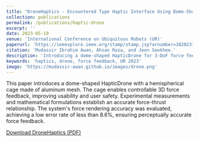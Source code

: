 ```yaml
---
title: "DroneHaptics - Encountered Type Haptic Interface Using Dome-Shaped Drone for 3-DoF Force Feedback"
collection: publications
permalink: /publications/haptic-drone
excerpt: ''
date: 2023-05-19
venue: 'International Conference on Ubiquitous Robots (UR)'
paperurl: 'https://ieeexplore.ieee.org/stamp/stamp.jsp?arnumber=10202318'
citation: 'Mudassir Ibrahim Awan, Ahsan Raza, and Jeon Seokhee.'
description: 'Introducing a dome-shaped HapticDrone for 3-DoF force feedback using a hemispherical aluminum mesh cage.'
keywords: 'haptics, drone, force feedback, UR 2023'
image: 'https://mudassir-awan.github.io/images/drone.png'
---
```


This paper introduces a dome-shaped HapticDrone with a hemispherical cage made of aluminum mesh. The cage enables controllable 3D force feedback, improving usability and user safety. Experimental measurements and mathematical formulations establish an accurate force-thrust relationship. The system's force rendering accuracy was evaluated, achieving a low error rate of less than 8.6%, ensuring perceptually accurate force feedback.

[Download DroneHaptics (PDF)](http://mudassir-awan.github.io/files/haptic-drone.pdf)

<script type="application/ld+json">
{
  "@context": "https://schema.org",
  "@type": "ScholarlyArticle",
  "name": "DroneHaptics - Encountered Type Haptic Interface Using Dome-Shaped Drone for 3-DoF Force Feedback",
  "author": [
    {
      "@type": "Person",
      "name": "Mudassir Ibrahim Awan",
      "url": "https://scholar.google.com/citations?user=VCllBHIAAAAJ&hl=en"
    },
    {
      "@type": "Person",
      "name": "Ahsan Raza"
    },
    {
      "@type": "Person",
      "name": "Jeon Seokhee",
      "url": "https://scholar.google.com/citations?user=LBKIIU8AAAAJ&hl=en"
    }
  ],
  "datePublished": "2023-05-19T00:00:00+00:00",
  "publisher": {
    "@type": "Organization",
    "name": "International Conference on Ubiquitous Robots (UR)"
  },
  "inLanguage": "en",
  "headline": "DroneHaptics - Encountered Type Haptic Interface Using Dome-Shaped Drone for 3-DoF Force Feedback",
  "url": "https://mudassir-awan.github.io/publications/haptic-drone",
  "image": "https://mudassir-awan.github.io/images/drone.png",
  "citation": "Mudassir Ibrahim Awan, Ahsan Raza, and Jeon Seokhee. Published in International Conference on Ubiquitous Robots (UR), 2023.",
  "description": "This paper introduces a dome-shaped HapticDrone for 3-DoF force feedback using a hemispherical aluminum mesh cage. The system’s force rendering accuracy achieved a low error rate of less than 8.6%."
}
</script>
